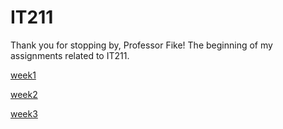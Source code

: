 # IT211

Thank you for stopping by, Professor Fike!
The beginning of my assignments related to IT211. 

[week1](https://justalexh.github.io/IT211/week1/index.html)

[week2](https://justalexh.github.io/IT211/week2/index.html)

[week3](https://justalexh.github.io/IT211/week3/index.html)
